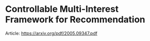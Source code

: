 # Controllable Multi-Interest Framework for Recommendation
Article: https://arxiv.org/pdf/2005.09347.pdf
